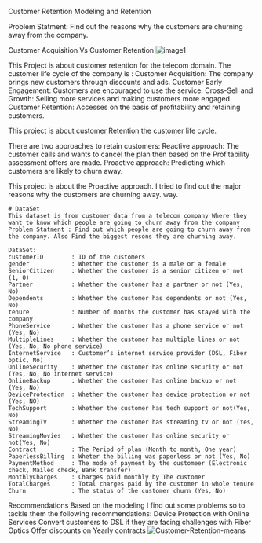  Customer Retention Modeling and Retention 
 
Problem Statment: Find out the reasons why the customers are churning away from the company.

Customer Acquisition Vs Customer Retention
![image1](https://user-images.githubusercontent.com/45498501/179993720-7153a7e0-0d9f-45a4-9b15-d41efe7b5de0.png)

This Project is about customer retention for the telecom domain. The customer life cycle of the company is : 
     Customer Acquisition: The company brings new customers through discounts and ads.
     Customer Early Engagement: Customers are encouraged to use the service.
     Cross-Sell and Growth: Selling more services and making customers more engaged.
     Customer Retention: Accesses on the basis of profitability and retaining customers.

This project is about customer Retention the customer life cycle.

There are two approaches to retain customers:
Reactive approach: The customer calls and wants to cancel the plan then based on the Profitability assessment offers are made.
Proactive approach: Predicting which customers are likely to churn away. 
    
This project is about the Proactive approach. I tried to find out the major reasons why the customers are churning away.
way.
    
    # DataSet
    This dataset is from customer data from a telecom company Where they want to know which people are going to churn away from the company
    Problem Statment : Find out which people are going to churn away from the company. Also Find the biggest resons they are churning away.

    DataSet:
    customerID        : ID of the customers
    gender            : Whether the customer is a male or a female
    SeniorCitizen     : Whether the customer is a senior citizen or not (1, 0)
    Partner           : Whether the customer has a partner or not (Yes, No)
    Dependents        : Whether the customer has dependents or not (Yes, No)
    tenure            : Number of months the customer has stayed with the company
    PhoneService      : Whether the customer has a phone service or not (Yes, No)
    MultipleLines     : Whether the customer has multiple lines or not (Yes, No, No phone service)
    InternetService   : Customer’s internet service provider (DSL, Fiber optic, No)
    OnlineSecurity    : Whether the customer has online security or not (Yes, No, No internet service)
    OnlineBackup      : Whether the customer has online backup or not (Yes, No)
    DeviceProtection  : Whether the customer has device protection or not (Yes, NO)
    TechSupport       : Whether the customer has tech support or not(Yes, No)
    StreamingTV       : Whether the customer has streaming tv or not (Yes, No)
    StreamingMovies   : Whether the customer has online security or not(Yes, No)
    Contract          : The Period of plan (Month to month, One year)
    PaperlessBilling  : Wheter the billing was paperless or not (Yes, No)
    PaymentMethod     : The mode of payment by the customeer (Electronic check, Mailed check, Bank transfer)
    MonthlyCharges    : Charges paid monthly by The customer
    TotalCharges      : Total charges paid by the customer in whole tenure
    Churn             : The status of the customer churn (Yes, No)
    
    
   
 Recommendations
         Based on the modeling I find out some problems so to tackle them the following recommendations:
         Device Protection with Online Services
         Convert customers to DSL if they are facing challenges with Fiber Optics
         Offer discounts on Yearly contracts
![Customer-Retention-means](https://user-images.githubusercontent.com/45498501/179993093-cf1cb7b0-a24b-4d39-b872-b823e03a144c.png)
